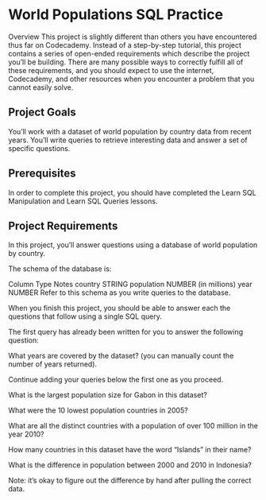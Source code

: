 # World Populations SQL Practice
Overview This project is slightly different than others you have encountered thus far on Codecademy. Instead of a step-by-step tutorial, this project contains a series of open-ended requirements which describe the project you’ll be building. There are many possible ways to correctly fulfill all of these requirements, and you should expect to use the internet, Codecademy, and other resources when you encounter a problem that you cannot easily solve.

## Project Goals
You’ll work with a dataset of world population by country data from recent years. You’ll write queries to retrieve interesting data and answer a set of specific questions.

## Prerequisites
In order to complete this project, you should have completed the Learn SQL Manipulation and Learn SQL Queries lessons.

## Project Requirements
In this project, you’ll answer questions using a database of world population by country.

The schema of the database is:

Column	Type	Notes country	STRING population	NUMBER	(in millions) year	NUMBER Refer to this schema as you write queries to the database.

When you finish this project, you should be able to answer each the questions that follow using a single SQL query.

The first query has already been written for you to answer the following question:

What years are covered by the dataset? (you can manually count the number of years returned).

Continue adding your queries below the first one as you proceed.

What is the largest population size for Gabon in this dataset?

What were the 10 lowest population countries in 2005?

What are all the distinct countries with a population of over 100 million in the year 2010?

How many countries in this dataset have the word “Islands” in their name?

What is the difference in population between 2000 and 2010 in Indonesia?

Note: it’s okay to figure out the difference by hand after pulling the correct data.

